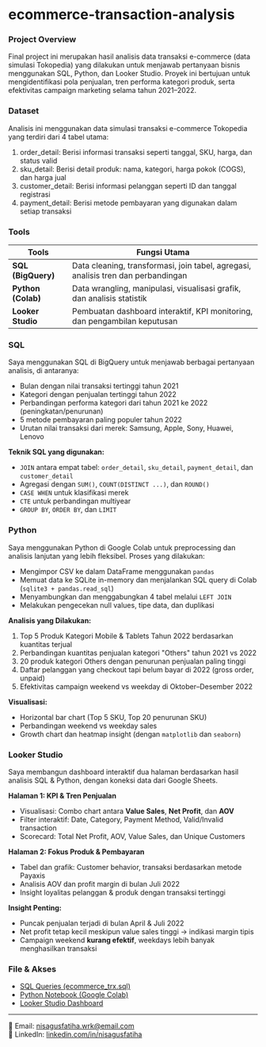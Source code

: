 # ecommerce-transaction-analysis 

### Project Overview
Final project ini merupakan hasil analisis data transaksi e-commerce (data simulasi Tokopedia) yang dilakukan untuk menjawab pertanyaan bisnis menggunakan SQL, Python, dan Looker Studio. Proyek ini bertujuan untuk mengidentifikasi pola penjualan, tren performa kategori produk, serta efektivitas campaign marketing selama tahun 2021–2022.

### Dataset
Analisis ini menggunakan data simulasi transaksi e-commerce Tokopedia yang terdiri dari 4 tabel utama:
1. order_detail: Berisi informasi transaksi seperti tanggal, SKU, harga, dan status valid
2. sku_detail: Berisi detail produk: nama, kategori, harga pokok (COGS), dan harga jual
3. customer_detail: Berisi informasi pelanggan seperti ID dan tanggal registrasi
4. payment_detail: Berisi metode pembayaran yang digunakan dalam setiap transaksi

### Tools 
| Tools            | Fungsi Utama                                                                 |
|------------------|------------------------------------------------------------------------------|
| **SQL (BigQuery)**    | Data cleaning, transformasi, join tabel, agregasi, analisis tren dan perbandingan |
| **Python (Colab)**     | Data wrangling, manipulasi, visualisasi grafik, dan analisis statistik        |
| **Looker Studio**     | Pembuatan dashboard interaktif, KPI monitoring, dan pengambilan keputusan       |

### SQL 
Saya menggunakan SQL di BigQuery untuk menjawab berbagai pertanyaan analisis, di antaranya:
- Bulan dengan nilai transaksi tertinggi tahun 2021
- Kategori dengan penjualan tertinggi tahun 2022
- Perbandingan performa kategori dari tahun 2021 ke 2022 (peningkatan/penurunan)
- 5 metode pembayaran paling populer tahun 2022
- Urutan nilai transaksi dari merek: Samsung, Apple, Sony, Huawei, Lenovo

**Teknik SQL yang digunakan:**
- `JOIN` antara empat tabel: `order_detail`, `sku_detail`, `payment_detail`, dan `customer_detail`
- Agregasi dengan `SUM()`, `COUNT(DISTINCT ...)`, dan `ROUND()`
- `CASE WHEN` untuk klasifikasi merek
- `CTE` untuk perbandingan multiyear
- `GROUP BY`, `ORDER BY`, dan `LIMIT`

### Python
Saya menggunakan Python di Google Colab untuk preprocessing dan analisis lanjutan yang lebih fleksibel. Proses yang dilakukan:
- Mengimpor CSV ke dalam DataFrame menggunakan `pandas`
- Memuat data ke SQLite in-memory dan menjalankan SQL query di Colab (`sqlite3 + pandas.read_sql`)
- Menyambungkan dan menggabungkan 4 tabel melalui `LEFT JOIN`
- Melakukan pengecekan null values, tipe data, dan duplikasi

**Analisis yang Dilakukan:**
1. Top 5 Produk Kategori Mobile & Tablets Tahun 2022 berdasarkan kuantitas terjual
2. Perbandingan kuantitas penjualan kategori "Others" tahun 2021 vs 2022
3. 20 produk kategori Others dengan penurunan penjualan paling tinggi
4. Daftar pelanggan yang checkout tapi belum bayar di 2022 (gross order, unpaid)
5. Efektivitas campaign weekend vs weekday di Oktober–Desember 2022

**Visualisasi:**
- Horizontal bar chart (Top 5 SKU, Top 20 penurunan SKU)
- Perbandingan weekend vs weekday sales
- Growth chart dan heatmap insight (dengan `matplotlib` dan `seaborn`)

### Looker Studio
Saya membangun dashboard interaktif dua halaman berdasarkan hasil analisis SQL & Python, dengan koneksi data dari Google Sheets.

**Halaman 1: KPI & Tren Penjualan**
- Visualisasi: Combo chart antara **Value Sales**, **Net Profit**, dan **AOV**
- Filter interaktif: Date, Category, Payment Method, Valid/Invalid transaction
- Scorecard: Total Net Profit, AOV, Value Sales, dan Unique Customers

**Halaman 2: Fokus Produk & Pembayaran**
- Tabel dan grafik: Customer behavior, transaksi berdasarkan metode Payaxis
- Analisis AOV dan profit margin di bulan Juli 2022
- Insight loyalitas pelanggan & produk dengan transaksi tertinggi

**Insight Penting:**
- Puncak penjualan terjadi di bulan April & Juli 2022
- Net profit tetap kecil meskipun value sales tinggi → indikasi margin tipis
- Campaign weekend **kurang efektif**, weekdays lebih banyak menghasilkan transaksi

### File & Akses
- [SQL Queries (ecommerce_trx.sql)](https://github.com/nisagusfatiha/ecommerce-transaction-analysis/blob/main/ecommerce_trx.sql)
- [Python Notebook (Google Colab)](https://github.com/nisagusfatiha/ecommerce-transaction-analysis/blob/main/ecommerce_trx.ipynb)
- [Looker Studio Dashboard](https://lookerstudio.google.com/reporting/da6cbbae-1591-47ac-80d2-788291a9ae35)

---
📧 Email: nisagusfatiha.wrk@email.com  
🔗 LinkedIn: [linkedin.com/in/nisagusfatiha](www.linkedin.com/in/nisa-gusfatiha)  
